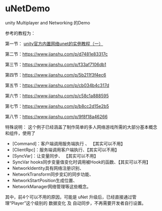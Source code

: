 # uNetDemo

unity Multiplayer and Networking 的Demo

参考的教程为：

第一节：
[unity官方内置网络unet的实例教程（一）](https://www.jianshu.com/p/d4e35e547081)

第二节：https://www.jianshu.com/p/d7481e83317c

第三节：https://www.jianshu.com/p/f33af7106db1

第四节：https://www.jianshu.com/p/5b211f3f4ec6 

第五节：https://www.jianshu.com/p/cb034b4c317d 

第六节：https://www.jianshu.com/p/c58c1a888595 

第七节：https://www.jianshu.com/p/b8cc2d15e2b5

第八节：https://www.jianshu.com/p/9f8f18a46266


特殊说明：
这个例子已经涵盖了制作简单的多人网络游戏所需的大部分基本概念和组件，使用了

* [Command]：客户端调用服务端执行 、 【其实可以不用】
* [ClientRpc]：服务端调用客户端执行、【其实可以不用】
* [SyncVar]：让变量同步、           【其实可以不用】
* SyncVar hooks同步变量值变化时调用被Hook的函数、【其实可以不用】
* NetworkIdentity具有网络注册识别、
* NetworkTransform同步变幻的同步功能、
* NetworkStartPosition生成位置、
* NetworkManager网络管理等这些概念。

其中，前4个可以不用的原因，可能是 uNet 升级后，已经直接通过管理“Player”这个级别的  数据变化 及 自动同步，不再需要开发者自行设置。